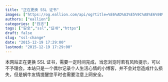 ```yaml
---
title: "正在更换 SSL 证书"
images: ["https://og.eallion.com/api/og?title=%E6%AD%A3%E5%9C%A8%E6%9B%B4%E6%8D%A2%20SSL%20%E8%AF%81%E4%B9%A6"]
authors: ["eallion"]
categories: ["日志"]
tags: ["安全","ssl","证书","https"]
draft: false
slug: "ssl-change"
date: "2015-12-19 17:29:00"
lastmod: "2015-12-19 17:29:00"
---
```


本网站正在更换 SSL 证书，需要一定时间完成，当您浏览时若有风险提示，可以不予理会。本站只是一个偶尔记录个人生活心情的小博客，并不会对您造成什么损失，但是蜗牛友情提醒您平时也需要注意上网安全。
